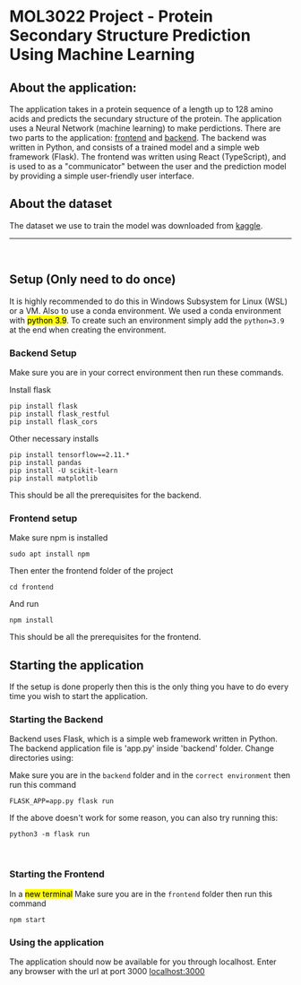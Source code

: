 # MOL3022 Project - Protein Secondary Structure Prediction Using Machine Learning

## About the application:

The application takes in a protein sequence of a length up to 128 amino acids and predicts the secundary structure of the protein. The application uses a Neural Network (machine learning) to make perdictions. There are two parts to the application: [frontend](#frontend) and [backend](#backend). The backend was written in Python, and consists of a trained model and a simple web framework (Flask). The frontend was written using React (TypeScript), and is used to as a "communicator" between the user and the prediction model by providing a simple user-friendly user interface. 

## About the dataset

The dataset we use to train the model was downloaded from [kaggle](https://www.kaggle.com/datasets/alfrandom/protein-secondary-structure).

---------

&nbsp;

## Setup (Only need to do once)

It is highly recommended to do this in Windows Subsystem for Linux (WSL) or a VM. Also to use a conda environment. We used a conda environment with <mark>python 3.9</mark>. To create such an environment simply add the `python=3.9` at the end when creating the environment.

### Backend Setup
Make sure you are in your correct environment then run these commands.

Install flask
```
pip install flask
pip install flask_restful
pip install flask_cors
```

Other necessary installs
```
pip install tensorflow==2.11.*
pip install pandas
pip install -U scikit-learn
pip install matplotlib
```

This should be all the prerequisites for the backend.


### Frontend setup

Make sure npm is installed
```
sudo apt install npm
```

Then enter the frontend folder of the project
```
cd frontend
```
And run

```
npm install
```

This should be all the prerequisites for the frontend.

## Starting the application

If the setup is done properly then this is the only thing you have to do every time you wish to start the application.

### Starting the Backend

Backend uses Flask, which is a simple web framework written in Python. The backend application file is 'app.py' inside 'backend' folder. Change directories using:

Make sure you are in the `backend` folder and in the `correct environment` then run this command

```
FLASK_APP=app.py flask run
```

If the above doesn't work for some reason, you can also try running this:

```
python3 -m flask run
```

&nbsp;

### Starting the Frontend

In a <mark>new terminal</mark> Make sure you are in the `frontend` folder then run this command
```
npm start
```

### Using the application
The application should now be available for you through localhost. Enter any browser with the url at port 3000
[localhost:3000](http://localhost:3000)